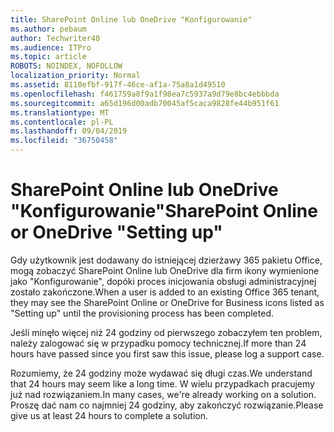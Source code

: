 ```yaml
---
title: SharePoint Online lub OneDrive "Konfigurowanie"
ms.author: pebaum
author: Techwriter40
ms.audience: ITPro
ms.topic: article
ROBOTS: NOINDEX, NOFOLLOW
localization_priority: Normal
ms.assetid: 8110efbf-917f-46ce-af1a-75a8a1d49510
ms.openlocfilehash: f461759a8f9a1f98ea7c5937a9d79e8bc4ebbbda
ms.sourcegitcommit: a65d196d00adb70045af5caca9828fe44b951f61
ms.translationtype: MT
ms.contentlocale: pl-PL
ms.lasthandoff: 09/04/2019
ms.locfileid: "36750458"
---
```

# <a name="sharepoint-online-or-onedrive-setting-up"></a><span data-ttu-id="2b6e0-102">SharePoint Online lub OneDrive "Konfigurowanie"</span><span class="sxs-lookup"><span data-stu-id="2b6e0-102">SharePoint Online or OneDrive "Setting up"</span></span>

<span data-ttu-id="2b6e0-103">Gdy użytkownik jest dodawany do istniejącej dzierżawy 365 pakietu Office, mogą zobaczyć SharePoint Online lub OneDrive dla firm ikony wymienione jako "Konfigurowanie", dopóki proces inicjowania obsługi administracyjnej zostało zakończone.</span><span class="sxs-lookup"><span data-stu-id="2b6e0-103">When a user is added to an existing Office 365 tenant, they may see the SharePoint Online or OneDrive for Business icons listed as "Setting up" until the provisioning process has been completed.</span></span>

<span data-ttu-id="2b6e0-104">Jeśli minęło więcej niż 24 godziny od pierwszego zobaczyłem ten problem, należy zalogować się w przypadku pomocy technicznej.</span><span class="sxs-lookup"><span data-stu-id="2b6e0-104">If more than 24 hours have passed since you first saw this issue, please log a support case.</span></span>

<span data-ttu-id="2b6e0-105">Rozumiemy, że 24 godziny może wydawać się długi czas.</span><span class="sxs-lookup"><span data-stu-id="2b6e0-105">We understand that 24 hours may seem like a long time.</span></span> <span data-ttu-id="2b6e0-106">W wielu przypadkach pracujemy już nad rozwiązaniem.</span><span class="sxs-lookup"><span data-stu-id="2b6e0-106">In many cases, we're already working on a solution.</span></span> <span data-ttu-id="2b6e0-107">Proszę dać nam co najmniej 24 godziny, aby zakończyć rozwiązanie.</span><span class="sxs-lookup"><span data-stu-id="2b6e0-107">Please give us at least 24 hours to complete a solution.</span></span>

